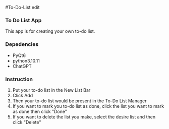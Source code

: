 #To-Do-List edit
### To Do List App
This app is for creating your own to-do list.

### Depedencies
- PyQt6
- python3.10.11
- ChatGPT

### Instruction
1. Put your to-do list in the New List Bar
2. Click Add
3. Then your to-do list would be present in the To-Do List Manager
4. If you want to mark you to-do list as done, click the list you want to mark as done then click "Done"
5. If you want to delete the list you make, select the desire list and then click "Delete"
